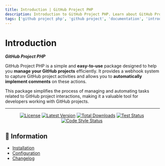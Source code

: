 ```yaml
---
title: Introduction | GitHub Project PHP
description: Introduction to GitHub Project PHP. Learn about GitHub Project PHP, its features, and how it can help you manage your GitHub projects efficiently. Get started to check out the features and functionalities of the GitHub Project PHP.
tags: ['github project php', 'github project', 'documentation', 'introduction', 'features', 'functionalities']
---
```


<head>
  <!-- Basic Meta Tags -->
  <meta name="robots" content="index,follow" />
  <meta name="author" content="CSlant" />
  <meta name="generator" content="Docusaurus" />
  <meta name="theme-color" content="#2e8555" />
  
  <!-- Canonical URL -->
  <link rel="canonical" href="https://docs.cslant.com/github-project-php/introduction" />
  
  <!-- Open Graph Meta Tags -->
  <meta property="og:title" content="Introduction | GitHub Project PHP" />
  <meta property="og:description" content="Introduction to GitHub Project PHP. Learn about GitHub Project PHP, its features, and how it can help you manage your GitHub projects efficiently. Get starte..." />
  <meta property="og:type" content="article" />
  <meta property="og:url" content="https://docs.cslant.com/github-project-php/introduction" />
  <meta property="og:site_name" content="GitHub Project PHP Documentation" />
  <meta property="og:locale" content="en_US" />
  
  <!-- Twitter Card Meta Tags -->
  <meta name="twitter:card" content="summary_large_image" />
  <meta name="twitter:title" content="Introduction | GitHub Project PHP" />
  <meta name="twitter:description" content="Introduction to GitHub Project PHP. Learn about GitHub Project PHP, its features, and how it can help you manage your GitHub projects efficiently. Get starte..." />
  <meta name="twitter:creator" content="@cslantofficial" />
  <meta name="twitter:site" content="@cslantofficial" />
  
  <!-- Additional Meta Tags -->
  <meta name="format-detection" content="telephone=no" />
  <meta name="mobile-web-app-capable" content="yes" />
  <meta name="apple-mobile-web-app-capable" content="yes" />
  <meta name="apple-mobile-web-app-status-bar-style" content="default" />
  
  <!-- Article Meta Tags -->
  <meta property="article:published_time" content="2025-07-21T00:00:00Z" />
  <meta property="article:modified_time" content="2025-07-21T00:00:00Z" />
  <meta property="article:author" content="CSlant" />
  <meta property="article:section" content="Documentation" />
  
  </head>

# Introduction

**_GitHub Project PHP_** 

GitHub Project PHP is a simple and **easy-to-use** package designed to help you **manage your GitHub projects** efficiently. It provides a webhook system to capture GitHub project activities and allows you to **automatically implement comments** on these actions.

This package simplifies the process of managing and automating tasks related to GitHub project interactions, making it a valuable tool for developers working with GitHub projects.

---

<p align="center">
<a href="https://github.com/cslant/github-project-php?tab=MIT-1-ov-file"><img src="https://img.shields.io/github/license/cslant/github-project-php.svg?style=flat-square" alt="License" /></a>&nbsp;<a href="https://github.com/cslant/github-project-php/releases"><img src="https://img.shields.io/github/release/cslant/github-project-php.svg?style=flat-square" alt="Latest Version" /></a>&nbsp;<a href="https://packagist.org/packages/cslant/github-project-php"><img src="https://img.shields.io/packagist/dt/cslant/github-project-php.svg?style=flat-square" alt="Total Downloads" /></a>&nbsp;<a href="https://github.com/cslant/github-project-php/actions/workflows/setup_test.yml"><img src="https://img.shields.io/github/actions/workflow/status/cslant/github-project-php/setup_test.yml?label=tests&branch=main" alt="Test Status" /></a>&nbsp;<a href="https://github.com/cslant/github-project-php/actions/workflows/php-cs-fixer.yml"><img src="https://img.shields.io/github/actions/workflow/status/cslant/github-project-php/php-cs-fixer.yml?label=code%20style&branch=main" alt="Code Style Status" /></a>&nbsp;
</p>

## 📝 Information

- [Installation](getting-started/installation)
- [Configuration](getting-started/configuration)
- [Changelog](prologue/releases)
